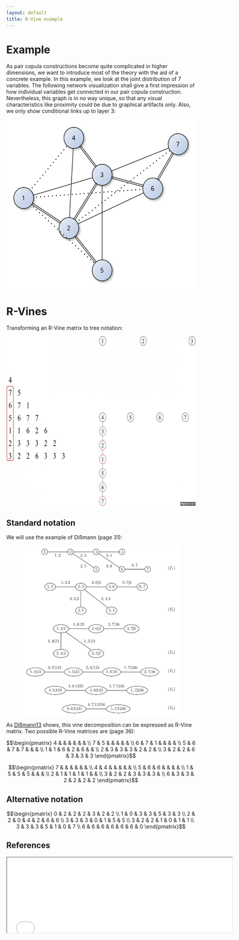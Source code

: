 ```yaml
---
layout: default
title: R-Vine example
---
```


# Example

As pair copula constructions become quite complicated in higher
dimensions, we want to introduce most of the theory with the aid of a
concrete example. In this example, we look at the joint distribution
of 7 variables. The following network visualization shall give a first
impression of how individual variables get connected in our pair
copula construction. Nevertheless, this graph is in no way unique, so
that any visual characteristics like proximity could be due to
graphical artifacts only. Also, we only show conditional links up to
layer 3:

<p align="center">
<img src="../pics/network_graphic.svg" alt="rvine matrix conversion" height="450px">
</p>


# R-Vines

Transforming an R-Vine matrix to tree notation:



<p align="center">
<img src="../pics/complete_rvine_matrix_to_tree.gif" alt="rvine matrix conversion" height="450px">
</p>


## Standard notation

We will use the example of Dißmann (page 31):

<p align="center">
<img src="../pics/rvine_trees.png" alt="rvine trees of different layers" height="450px">
</p>

As [Dißmann13](#refs) shows, this vine decomposition can be expressed
as R-Vine matrix. Two possible R-Vine matrices are (page 36):

$$\begin{pmatrix}
4 & & & & & & \\
7 & 5 & & & & & \\
6 & 7 & 1 & & & & \\
5 & 6 & 7 & 7 & & & \\
1 & 1 & 6 & 2 & 6 & & \\
2 & 3 & 3 & 3 & 2 & 2 & \\
3 & 2 & 2 & 6 & 3 & 3 & 3 
\end{pmatrix}$$



$$\begin{pmatrix}
7 & & & & & & \\
4 & 4 & & & & & \\
5 & 6 & 6 & & & & \\
1 & 5 & 5 & 5 & & & \\
2 & 1 & 1 & 1 & 1 & & \\
3 & 2 & 2 & 3 & 3 & 3 & \\
6 & 3 & 3 & 2 & 2 & 2 & 2 
\end{pmatrix}$$

## Alternative notation

$$\begin{pmatrix}
0 & 2 & 2 & 2 & 3 & 2 & 2 \\
1 & 0 & 3 & 3 & 5 & 3 & 3 \\
2 & 2 & 0 & 4 & 2 & 6 & 6 \\
3 & 3 & 3 & 0 & 1 & 5 & 5 \\
3 & 2 & 2 & 1 & 0 & 1 & 1 \\
3 & 3 & 3 & 5 & 1 & 0 & 7 \\
6 & 6 & 6 & 6 & 6 & 6 & 0 
\end{pmatrix}$$


References<a name="refs"></a>
---------

<iframe src="../refs/html_refs/rvine_example.html" width="600" height="200"></iframe>
